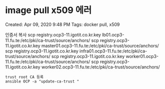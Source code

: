 # image pull x509 에러

Created: Apr 09, 2020 9:48 PM
Tags: docker pull, x509

인증서 복사 
    scp registry.ocp3-11.igotit.co.kr.key lb01.ocp3-11.fu.te:/etc/pki/ca-trust/source/anchors/
    scp registry.ocp3-11.igotit.co.kr.key master01.ocp3-11.fu.te:/etc/pki/ca-trust/source/anchors/
    scp registry.ocp3-11.igotit.co.kr.key infra01.ocp3-11.fu.te:/etc/pki/ca-trust/source/anchors/
    scp registry.ocp3-11.igotit.co.kr.key worker01.ocp3-11.fu.te:/etc/pki/ca-trust/source/anchors/
    scp registry.ocp3-11.igotit.co.kr.key worker02.ocp3-11.fu.te:/etc/pki/ca-trust/source/anchors/
    
    trust root CA 등록 
    ansible OCP -a "update-ca-trust "